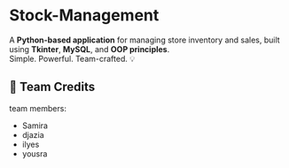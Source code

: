 # Stock-Management
A **Python-based application** for managing store inventory and sales, built using **Tkinter**, **MySQL**, and **OOP principles**.  
Simple. Powerful. Team-crafted. 💡
## 👥 Team Credits
 team members:
- Samira
- djazia
- ilyes
- yousra
